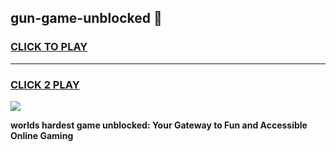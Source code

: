 
## gun-game-unblocked 👋
<h3>
<a href="https://premium.freeplayer.one?title=gun-game-unblocked&ref=14F">CLICK TO PLAY</a></h3>
<hr>

<h3>
<a href="https://premium.freeplayer.one?title=gun-game-unblocked&ref=14F">CLICK 2 PLAY</a>
  
</h3>

<a href="https://premium.freeplayer.one?title=gun-game-unblocked&ref=12F/"><img src="https://clearcache.store/games.png"></a>


**worlds hardest game unblocked: Your Gateway to Fun and Accessible Online Gaming**
